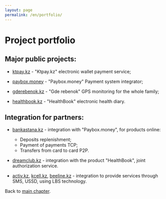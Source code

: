 ```yaml
---
layout: page
permalink: /en/portfolio/
---
```


# Project portfolio

## Major public projects:

* <a href="https://ktpay.kz/" target="_blank">ktpay.kz</a> - "Ktpay.kz" electronic wallet payment service;

* <a href="https://paybox.money/" target="_blank">paybox.money</a> - "Paybox.money" Payment system integrator;

* <a href="http://gderebenok.kz/" target="_blank">gderebenok.kz</a> - "Gde rebenok" GPS monitoring for the whole family;

* <a href="https://healthbook.kz/" target="_blank">healthbook.kz</a> - "HealthBook" electronic health diary.

## Integration for partners:

* <a href="https://www.bankastana.kz/" target="_blank">bankastana.kz</a> - integration with "Paybox.money", for
products online: 
    * Deposits replenishment;
    * Payment of payments TCP;
    * Transfers from card to card P2P.

* <a href="https://dreamclub.kz/" target="_blank">dreamclub.kz</a> - integration with the product "HealthBook", joint
authorization service.

* <a href="https://www.activ.kz/" target="_blank">activ.kz</a>,
<a href="https://www.kcell.kz/" target="_blank">kcell.kz</a>,
<a href="https://www.beeline.kz" target="_blank">beeline.kz</a> - integration to provide services through SMS, USSD,
using LBS technology.

Back to [main chapter](/en/ "to main chapter").